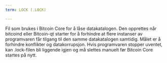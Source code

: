 ```yaml
---
term: LOCK (.LOCK)

---
```

Fil som brukes i Bitcoin Core for å låse datakatalogen. Den opprettes når bitcoind eller Bitcoin-qt starter for å forhindre at flere instanser av programvaren får tilgang til den samme datakatalogen samtidig. Målet er å forhindre konflikter og datakorrupsjon. Hvis programvaren stopper uventet, kan .lock-filen bli liggende igjen og må slettes manuelt før Bitcoin Core startes på nytt.